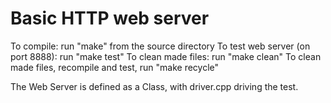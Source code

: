 # Basic HTTP web server

To compile: run "make" from the source directory
To test web server (on port 8888): run "make test"
To clean made files: run "make clean"
To clean made files, recompile and test, run "make recycle"

The Web Server is defined as a Class, with driver.cpp driving the test.
